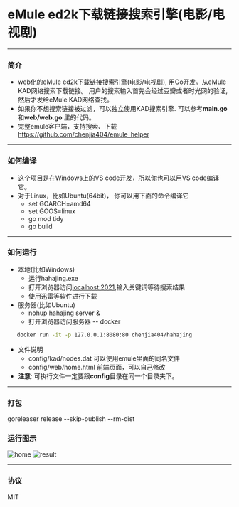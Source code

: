 # eMule ed2k下载链接搜索引擎(电影/电视剧)

---
### 简介
* web化的eMule ed2k下载链接搜索引擎(电影/电视剧), 用Go开发。从eMule KAD网络搜索下载链接。 用户的搜索输入首先会经过豆瓣或者时光网的验证, 然后才发给eMule KAD网络查找。
* 如果你不想搜索链接被过滤，可以独立使用KAD搜索引擎. 可以参考**main.go**和**web/web.go** 里的代码。
* 完整emule客户端，支持搜索、下载 https://github.com/chenjia404/emule_helper

---
### 如何编译
- 这个项目是在Windows上的VS code开发，所以你也可以用VS code编译它。
- 对于Linux，比如Ubuntu(64bit)， 你可以用下面的命令编译它
    * set GOARCH=amd64
    * set GOOS=linux
    * go mod tidy
    * go build


---
### 如何运行
- 本地(比如Windows)
    * 运行hahajing.exe
    * 打开浏览器访问[localhost:2021](localhost:2021),输入关键词等待搜索结果
    * 使用迅雷等软件进行下载
- 服务器(比如Ubuntu)
    * nohup hahajing server &
    * 打开浏览器访问服务器
-- docker
```bash
   docker run -it -p 127.0.0.1:8080:80 chenjia404/hahajing
```

- 文件说明
    * config/kad/nodes.dat 可以使用emule里面的同名文件
    * config/web/home.html 前端页面，可以自己修改
- **注意**: 可执行文件一定要跟**config**目录在同一个目录夹下。

---

### 打包

goreleaser release --skip-publish --rm-dist

### 运行图示
![home](./doc/home.png)
![result](./doc/result.png)

---
### 协议
MIT
